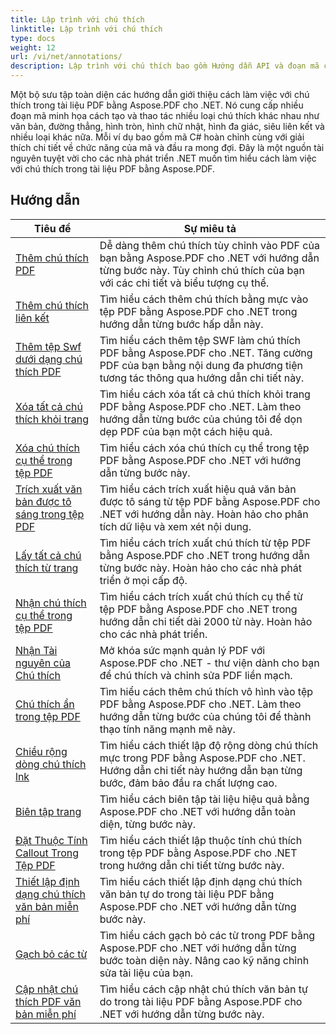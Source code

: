 ```yaml
---
title: Lập trình với chú thích
linktitle: Lập trình với chú thích
type: docs
weight: 12
url: /vi/net/annotations/
description: Lập trình với chú thích bao gồm Hướng dẫn API và đoạn mã của Aspose.PDF cho .NET bao gồm thêm chú thích, xóa chú thích, lấy thông tin chú thích và nhiều tính năng khác.
---
```

Một bộ sưu tập toàn diện các hướng dẫn giới thiệu cách làm việc với chú thích trong tài liệu PDF bằng Aspose.PDF cho .NET. Nó cung cấp nhiều đoạn mã minh họa cách tạo và thao tác nhiều loại chú thích khác nhau như văn bản, đường thẳng, hình tròn, hình chữ nhật, hình đa giác, siêu liên kết và nhiều loại khác nữa. Mỗi ví dụ bao gồm mã C# hoàn chỉnh cùng với giải thích chi tiết về chức năng của mã và đầu ra mong đợi. Đây là một nguồn tài nguyên tuyệt vời cho các nhà phát triển .NET muốn tìm hiểu cách làm việc với chú thích trong tài liệu PDF bằng Aspose.PDF.

## Hướng dẫn
| Tiêu đề | Sự miêu tả |
| --- | --- | 
| [Thêm chú thích PDF](./addannotation/) | Dễ dàng thêm chú thích tùy chỉnh vào PDF của bạn bằng Aspose.PDF cho .NET với hướng dẫn từng bước này. Tùy chỉnh chú thích của bạn với các chi tiết và biểu tượng cụ thể. |  
| [Thêm chú thích liên kết](./addlnkannotation/) | Tìm hiểu cách thêm chú thích bằng mực vào tệp PDF bằng Aspose.PDF cho .NET trong hướng dẫn từng bước hấp dẫn này. |  
| [Thêm tệp Swf dưới dạng chú thích PDF](./addswffileasannotation/) | Tìm hiểu cách thêm tệp SWF làm chú thích PDF bằng Aspose.PDF cho .NET. Tăng cường PDF của bạn bằng nội dung đa phương tiện tương tác thông qua hướng dẫn chi tiết này. |  
| [Xóa tất cả chú thích khỏi trang](./deleteallannotationsfrompage/) | Tìm hiểu cách xóa tất cả chú thích khỏi trang PDF bằng Aspose.PDF cho .NET. Làm theo hướng dẫn từng bước của chúng tôi để dọn dẹp PDF của bạn một cách hiệu quả. |  
| [Xóa chú thích cụ thể trong tệp PDF](./deleteparticularannotation/) | Tìm hiểu cách xóa chú thích cụ thể trong tệp PDF bằng Aspose.PDF cho .NET với hướng dẫn từng bước này. |  
| [Trích xuất văn bản được tô sáng trong tệp PDF](./extracthighlightedtext/) | Tìm hiểu cách trích xuất hiệu quả văn bản được tô sáng từ tệp PDF bằng Aspose.PDF cho .NET với hướng dẫn này. Hoàn hảo cho phân tích dữ liệu và xem xét nội dung. |  
| [Lấy tất cả chú thích từ trang](./getallannotationsfrompage/) | Tìm hiểu cách trích xuất chú thích từ tệp PDF bằng Aspose.PDF cho .NET trong hướng dẫn từng bước này. Hoàn hảo cho các nhà phát triển ở mọi cấp độ. |  
| [Nhận chú thích cụ thể trong tệp PDF](./getparticularannotation/) | Tìm hiểu cách trích xuất chú thích cụ thể từ tệp PDF bằng Aspose.PDF cho .NET trong hướng dẫn chi tiết dài 2000 từ này. Hoàn hảo cho các nhà phát triển.  |  
| [Nhận Tài nguyên của Chú thích](./getresourceofannotation/) | Mở khóa sức mạnh quản lý PDF với Aspose.PDF cho .NET - thư viện dành cho bạn để chú thích và chỉnh sửa PDF liền mạch. |  
| [Chú thích ẩn trong tệp PDF](./invisibleannotation/) | Tìm hiểu cách thêm chú thích vô hình vào tệp PDF bằng Aspose.PDF cho .NET. Làm theo hướng dẫn từng bước của chúng tôi để thành thạo tính năng mạnh mẽ này. |  
| [Chiều rộng dòng chú thích lnk](./lnkannotationlinewidth/) | Tìm hiểu cách thiết lập độ rộng dòng chú thích mực trong PDF bằng Aspose.PDF cho .NET. Hướng dẫn chi tiết này hướng dẫn bạn từng bước, đảm bảo đầu ra chất lượng cao. |  
| [Biên tập trang](./redactpage/) | Tìm hiểu cách biên tập tài liệu hiệu quả bằng Aspose.PDF cho .NET với hướng dẫn toàn diện, từng bước này. |  
| [Đặt Thuộc Tính Callout Trong Tệp PDF](./setcalloutproperty/) | Tìm hiểu cách thiết lập thuộc tính chú thích trong tệp PDF bằng Aspose.PDF cho .NET trong hướng dẫn chi tiết từng bước này. |  
| [Thiết lập định dạng chú thích văn bản miễn phí](./setfreetextannotationformatting/) | Tìm hiểu cách thiết lập định dạng chú thích văn bản tự do trong tài liệu PDF bằng Aspose.PDF cho .NET với hướng dẫn từng bước này. |  
| [Gạch bỏ các từ](./strikeoutwords/) | Tìm hiểu cách gạch bỏ các từ trong PDF bằng Aspose.PDF cho .NET với hướng dẫn từng bước toàn diện này. Nâng cao kỹ năng chỉnh sửa tài liệu của bạn. |  
| [Cập nhật chú thích PDF văn bản miễn phí](./updatefreetextannotation/) | Tìm hiểu cách cập nhật chú thích văn bản tự do trong tài liệu PDF bằng Aspose.PDF cho .NET với hướng dẫn từng bước này. |  